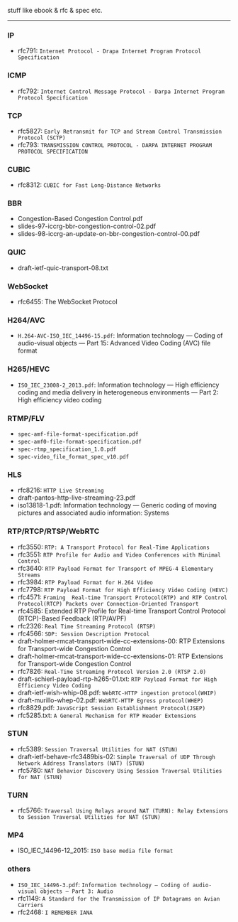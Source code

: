 stuff like ebook & rfc & spec etc.

---

### IP

* rfc791: `Internet Protocol - Drapa Internet Program Protocol Specification`

### ICMP

* rfc792: `Internet Control Message Protocol - Darpa Internet Program Protocol Specification`

### TCP

* rfc5827: `Early Retransmit for TCP and Stream Control Transmission Protocol (SCTP)`
* rfc793: `TRANSMISSION CONTROL PROTOCOL - DARPA INTERNET PROGRAM PROTOCOL SPECIFICATION`

### CUBIC

* rfc8312: `CUBIC for Fast Long-Distance Networks`

### BBR

* Congestion-Based Congestion Control.pdf
* slides-97-iccrg-bbr-congestion-control-02.pdf
* slides-98-iccrg-an-update-on-bbr-congestion-control-00.pdf

### QUIC

* draft-ietf-quic-transport-08.txt

### WebSocket

* rfc6455: The WebSocket Protocol

### H264/AVC

* `H.264-AVC-ISO_IEC_14496-15.pdf`: Information technology — Coding of audio-visual objects — Part 15: Advanced Video Coding (AVC) file format

### H265/HEVC

* `ISO_IEC_23008-2_2013.pdf`: Information technology — High efficiency coding and media delivery in heterogeneous environments — Part 2: High efficiency video coding

### RTMP/FLV

* `spec-amf-file-format-specification.pdf`
* `spec-amf0-file-format-specification.pdf`
* `spec-rtmp_specification_1.0.pdf`
* `spec-video_file_format_spec_v10.pdf`

### HLS

* rfc8216: `HTTP Live Streaming`
* draft-pantos-http-live-streaming-23.pdf
* iso13818-1.pdf: Information technology — Generic coding of moving pictures and associated audio information: Systems

### RTP/RTCP/RTSP/WebRTC

* rfc3550: `RTP: A Transport Protocol for Real-Time Applications`
* rfc3551: `RTP Profile for Audio and Video Conferences with Minimal Control`
* rfc3640: `RTP Payload Format for Transport of MPEG-4 Elementary Streams`
* rfc3984: `RTP Payload Format for H.264 Video`
* rfc7798: `RTP Payload Format for High Efficiency Video Coding (HEVC)`
* rfc4571: `Framing  Real-time Transport Protocol(RTP) and RTP Control Protocol(RTCP) Packets over Connection-Oriented Transport`
* rfc4585: Extended RTP Profile for Real-time Transport Control Protocol (RTCP)-Based Feedback (RTP/AVPF)
* rfc2326: `Real Time Streaming Protocol (RTSP)`
* rfc4566: `SDP: Session Description Protocol`
* draft-holmer-rmcat-transport-wide-cc-extensions-00: RTP Extensions for Transport-wide Congestion Control
* draft-holmer-rmcat-transport-wide-cc-extensions-01: RTP Extensions for Transport-wide Congestion Control
* rfc7826: `Real-Time Streaming Protocol Version 2.0 (RTSP 2.0)`
* draft-schierl-payload-rtp-h265-01.txt: `RTP Payload Format for High Efficiency Video Coding`
* draft-ietf-wish-whip-08.pdf: `WebRTC-HTTP ingestion protocol(WHIP)`
* draft-murillo-whep-02.pdf: `WebRTC-HTTP Egress protocol(WHEP)`
* rfc8829.pdf: `JavaScript Session Establishment Protocol(JSEP)`
* rfc5285.txt: `A General Mechanism for RTP Header Extensions`

### STUN

* rfc5389: `Session Traversal Utilities for NAT (STUN)`
* draft-ietf-behave-rfc3489bis-02: `Simple Traversal of UDP Through Network Address Translators (NAT) (STUN)`
* rfc5780: `NAT Behavior Discovery Using Session Traversal Utilities for NAT (STUN)`

### TURN

* rfc5766: `Traversal Using Relays around NAT (TURN): Relay Extensions to Session Traversal Utilities for NAT (STUN)`

### MP4
* ISO_IEC_14496-12_2015: `ISO base media file format`

### others

* `ISO_IEC_14496-3.pdf`: `Information technology — Coding of audio-visual objects — Part 3: Audio`
* rfc1149: `A Standard for the Transmission of IP Datagrams on Avian Carriers`
* rfc2468: `I REMEMBER IANA`
